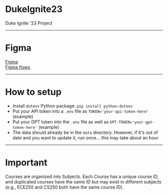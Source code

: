 # DukeIgnite23
Duke Ignite '23 Project
<hr/>

# Figma
<a href="https://www.figma.com/proto/cHN8oIraDw9OTeEUBZiWrY/Classy?page-id=0%3A1&node-id=1-2&viewport=-4%2C303%2C0.36&scaling=scale-down&starting-point-node-id=1%3A2&show-proto-sidebar=1">Figma</a> <br>
<a href="https://www.figma.com/file/cHN8oIraDw9OTeEUBZiWrY/Classy?node-id=0-1&t=Yam4MUVYKwN4Gemq-0">Figma flows</a> <br>
<hr/>

# How to setup
- Install `dotenv` Python package: `pip install python-dotenv`
- Put your API token into a `.env` file as `TOKEN='your-api-token-here'` (example)
- Put your GPT token into the `.env` file as well as `GPT-TOKEN='your-gpt-token-here'` (example)
- The data should already be in the `data` directory. However, if it's out of date and you want to update it, run once... this may take about an hour
<hr/>

# Important
Courses are organized into Subjects. Each Course has a unique course ID, and duplicated courses have the same ID but may exist in different subjects (e.g., ECE250 and CS250 both have the same course ID).
